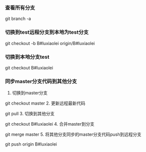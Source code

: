 ### 查看所有分支

git branch -a
### 切换到test远程分支到本地为test分支

git checkout -b B#luxiaolei origin/B#luxiaolei
### 切换到本地分支test

git checkout B#luxiaolei

### 同步master分支代码到其他分支

1. 切换到master分支

git checkout master
2. 更新远程最新代码

git pull
3. 切换到其他分支

git checkout B#luxiaolei
4. 合并master到分支

git merge master
5. 将其他分支同步的master分支代码push到远程分支

git push origin B#luxiaolei